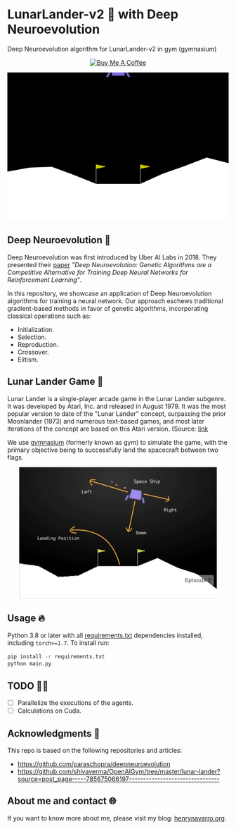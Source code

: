 # LunarLander-v2 🚀 with Deep Neuroevolution 
Deep Neuroevolution algorithm for LunarLander-v2 in gym (gymnasium)

<div align="center">
  <a href="https://www.buymeacoffee.com/hdnh2006" target="_blank">
    <img src="https://www.buymeacoffee.com/assets/img/custom_images/orange_img.png" alt="Buy Me A Coffee">
  </a>
</div>

![Screen GIF](assets/lunar_lander.gif)


## Deep Neuroevolution 🧬
Deep Neuroevolution was first introduced by Uber AI Labs in 2018. They presented their [paper](https://arxiv.org/pdf/1712.06567.pdf) *"Deep Neuroevolution: Genetic Algorithms are a Competitive Alternative for Training Deep Neural Networks for Reinforcement Learning"*.

In this repository, we showcase an application of Deep Neuroevolution algorithms for training a neural network. Our approach eschews traditional gradient-based methods in favor of genetic algorithms, incorporating classical operations such as:
- Initialization.
- Selection.
- Reproduction.
- Crossover.
- Elitism.

## Lunar Lander Game 🚀
Lunar Lander is a single-player arcade game in the Lunar Lander subgenre. It was developed by Atari, Inc. and released in August 1979. It was the most popular version to date of the "Lunar Lander" concept, surpassing the prior Moonlander (1973) and numerous text-based games, and most later iterations of the concept are based on this Atari version. (Source: [link](https://en.wikipedia.org/wiki/Lunar_Lander_(1979_video_game))

We use [gymnasium](https://gymnasium.farama.org/environments/box2d/lunar_lander/) (formerly known as gym) to simulate the game, with the primary objective being to successfully land the spacecraft between two flags.
<div align="center">
  <img width="450" src="assets/goal.jpg">
</div>

## Usage 🔥

Python 3.8 or later with all [requirements.txt](requirements.txt) dependencies installed, including `torch>=1.7`. To install run:

```bash
pip install -r requirements.txt
python main.py
```


## TODO 👨‍💻
- [ ] Parallelize the executions of the agents.
- [ ] Calculations on Cuda.

## Acknowledgments  🙏
This repo is based on the following repositories and articles:
- https://github.com/paraschopra/deepneuroevolution
- https://github.com/shivaverma/OpenAIGym/tree/master/lunar-lander?source=post_page-----785675066197--------------------------------

## About me and contact 🌐
If you want to know more about me, please visit my blog: [henrynavarro.org](https://henrynavarro.org).


